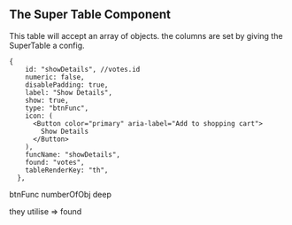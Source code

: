 ## The Super Table Component

This table will accept an array of objects. the columns are set by giving the SuperTable a config.

```
{
    id: "showDetails", //votes.id
    numeric: false,
    disablePadding: true,
    label: "Show Details",
    show: true,
    type: "btnFunc",
    icon: (
      <Button color="primary" aria-label="Add to shopping cart">
        Show Details
      </Button>
    ),
    funcName: "showDetails",
    found: "votes",
    tableRenderKey: "th",
  },
```
btnFunc
numberOfObj
deep


they utilise => found